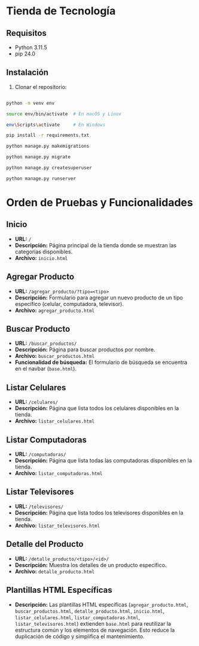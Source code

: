# Tienda de Tecnología

## Requisitos

- Python 3.11.5
- pip 24.0

## Instalación

1. Clonar el repositorio:

```bash

python -m venv env

source env/bin/activate  # En macOS y Linux

env\Scripts\activate     # En Windows

pip install -r requirements.txt

python manage.py makemigrations

python manage.py migrate

python manage.py createsuperuser

python manage.py runserver

```




# Orden de Pruebas y Funcionalidades

## Inicio

- **URL:** `/`
- **Descripción:** Página principal de la tienda donde se muestran las categorías disponibles.
- **Archivo:** `inicio.html`

## Agregar Producto

- **URL:** `/agregar_producto/?tipo=<tipo>`
- **Descripción:** Formulario para agregar un nuevo producto de un tipo específico (celular, computadora, televisor).
- **Archivo:** `agregar_producto.html`

## Buscar Producto

- **URL:** `/buscar_productos/`
- **Descripción:** Página para buscar productos por nombre.
- **Archivo:** `buscar_productos.html`
- **Funcionalidad de búsqueda:** El formulario de búsqueda se encuentra en el navbar (`base.html`).

## Listar Celulares

- **URL:** `/celulares/`
- **Descripción:** Página que lista todos los celulares disponibles en la tienda.
- **Archivo:** `listar_celulares.html`

## Listar Computadoras

- **URL:** `/computadoras/`
- **Descripción:** Página que lista todas las computadoras disponibles en la tienda.
- **Archivo:** `listar_computadoras.html`

## Listar Televisores

- **URL:** `/televisores/`
- **Descripción:** Página que lista todos los televisores disponibles en la tienda.
- **Archivo:** `listar_televisores.html`

## Detalle del Producto

- **URL:** `/detalle_producto/<tipo>/<id>/`
- **Descripción:** Muestra los detalles de un producto específico.
- **Archivo:** `detalle_producto.html`

## Plantillas HTML Específicas

- **Descripción:** Las plantillas HTML específicas (`agregar_producto.html`, `buscar_productos.html`, `detalle_producto.html`, `inicio.html`, `listar_celulares.html`, `listar_computadoras.html`, `listar_televisores.html`) extienden `base.html` para reutilizar la estructura común y los elementos de navegación. Esto reduce la duplicación de código y simplifica el mantenimiento.